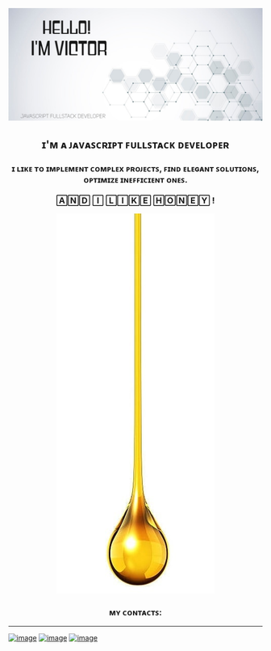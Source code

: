 ![GitHub Header Banner](./assets/GitHub-header.jpg)

<h2 align="center">ɪ'ᴍ ᴀ ᴊᴀᴠᴀꜱᴄʀɪᴘᴛ ꜰᴜʟʟꜱᴛᴀᴄᴋ ᴅᴇᴠᴇʟᴏᴘᴇʀ</h2>
<h3 align="center">ɪ ʟɪᴋᴇ ᴛᴏ ɪᴍᴘʟᴇᴍᴇɴᴛ ᴄᴏᴍᴘʟᴇx ᴘʀᴏᴊᴇᴄᴛꜱ, ꜰɪɴᴅ ᴇʟᴇɢᴀɴᴛ ꜱᴏʟᴜᴛɪᴏɴꜱ, <br /> ᴏᴘᴛɪᴍɪᴢᴇ ɪɴᴇꜰꜰɪᴄɪᴇɴᴛ ᴏɴᴇꜱ. <br /> <br /> 🄰🄽🄳  🄸  🄻🄸🄺🄴   🄷🄾🄽🄴🅈 ! </h3>

<div align="center"><img src ="./assets/honey.jpg" /></div>

<h3 align="center"> ᴍʏ ᴄᴏɴᴛᴀᴄᴛꜱ: </h3>
<hr />

[![image](https://img.shields.io/badge/LinkedIn-0077B5?style=for-the-badge&logo=linkedin&logoColor=white)](https://www.linkedin.com/in/vkarvatsky/) [![image](https://img.shields.io/badge/WhatsApp-25D366?style=for-the-badge&logo=whatsapp&logoColor=white)](https://api.whatsapp.com/send?phone=9647630404) [![image](https://img.shields.io/badge/Telegram-2CA5E0?style=for-the-badge&logo=telegram&logoColor=white)](https://t.me/karvats/)

<!--
**VictorKarvatsky/VictorKarvatsky** is a ✨ _special_ ✨ repository because its `README.md` (this file) appears on your GitHub profile.

Here are some ideas to get you started:

- 🔭 I’m currently working on ...
- 🌱 I’m currently learning ...
- 👯 I’m looking to collaborate on ...
- 🤔 I’m looking for help with ...
- 💬 Ask me about ...
- 📫 How to reach me: ...
- 😄 Pronouns: ...
- ⚡ Fun fact: ...
-->
